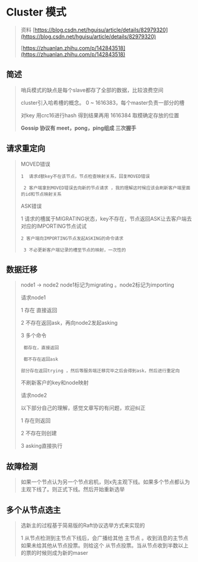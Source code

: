 # Cluster 模式

> 资料 [https://blog.csdn.net/hguisu/article/details/82979320](https://blog.csdn.net/hguisu/article/details/82979320)
>
> [https://zhuanlan.zhihu.com/p/142843518](https://zhuanlan.zhihu.com/p/142843518)

## 简述

> 哨兵模式的缺点是每个slave都存了全部的数据，比较浪费空间
>
> cluster引入哈希槽的概念。 0 ~ 1616383，每个master负责一部分的槽
>
> 对key 用crc16进行hash 得到结果再用 1616384 取模确定存放的位置
>
> **Gossip 协议有 meet，pong，ping组成 三次握手**

## 请求重定向

> MOVED错误
>
> ```
> 1  请求d额key不在该节点，节点检查映射关系，回复MOVED错误
>
>  2 客户端拿到MOVED错误去向新的节点请求 ，我的理解这时候应该会刷新客户端里面的id和节点映射关系
> ```
>
> ASK错误
>
> 1 请求的槽属于MIGRATING状态，key不存在，节点返回ASK让去客户端去对应的IMPORTING节点试试
>
> ```
> 2 客户端向IMPORTING节点发起ASKING的命令请求
>
>  3 不必更新客户端记录的槽至节点的映射，一次性的
> ```

## 数据迁移

> node1 -&gt; node2 node1标记为migrating 。node2标记为importing
>
> 请求node1
>
> 1 存在 直接返回
>
> 2 不存在返回ask，再向node2发起asking
>
> 3 多个命令
>
> ```
>  都存在，直接返回
>
>  都不存在返回ask
>
> 部分存在返回trying ，然后等服务端迁移完毕之后会得到ask，然后进行重定向
> ```
>
> 不刷新客户的key和node映射
>
> 请求node2
>
> 以下部分自己的理解，感觉文章写的有问题，欢迎纠正
>
> 1 存在则返回
>
> 2 不存在则创建
>
> 3 asking直接执行

## 故障检测

> 如果一个节点认为另一个节点宕机，则x先主观下线。如果多个节点都认为主观下线了。则正式下线。然后开始重新选举

## 多个从节点选主

> 选新主的过程基于简易版的Raft协议选举方式来实现的
>
> 1 从节点检测到主节点下线后，会广播给其他 主节点 。收到消息的主节点如果未给其他从节点投票。则给这个 从节点投票。当从节点收到半数以上的票的时候则成为新的maser



